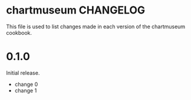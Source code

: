 # chartmuseum CHANGELOG

This file is used to list changes made in each version of the chartmuseum cookbook.

# 0.1.0

Initial release.

- change 0
- change 1

